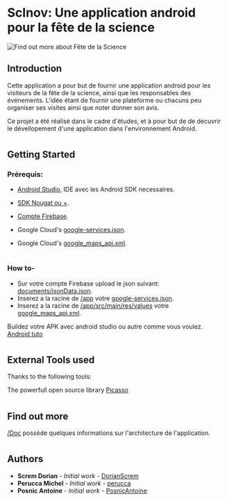 # ScInov: Une application android pour la fête de la science

![Find out more about Fête de la Science](https://media.fetedelascience.fr/image/Mediatheque/23/3/logo_fds_977233.png)

## Introduction

Cette application a pour but de fournir une application android pour les visiteurs de la fête de la science, ainsi que les responsables des événements.
L'idée étant de fournir une plateforme ou chacuns peu organiser ses visites ainsi que noter donner son avis.

Ce projet a été réalisé dans le cadre d'études, et à pour but de de decuvrir le dévellopement d'une application dans l'environnement Android.
#
#

## Getting Started

### Prérequis:

* [Android Studio](https://developer.android.com/studio/), IDE avec les Android SDK necessaires.
* [SDK Nougat ou +](https://developer.android.com/studio/#downloads).

* [Compte Firebase](https://firebase.google.com/).
* Google Cloud's [google-services.json](https://developers.google.com/android/guides/google-services-plugin).
* Google Cloud's [google_maps_api.xml](https://developers.google.com/maps/documentation/android-sdk/signup).


#

### How to-

* Sur votre compte Firebase upload le json suivant: [documents/jsonData.json](https://github.com/PosnicAntoine/MMM_Master2_ScInov/blob/master/documents/jsonData.json).
* Inserez a la racine de [/app](https://github.com/PosnicAntoine/MMM_Master2_ScInov/tree/master/app) votre [google-services.json](https://developers.google.com/android/guides/google-services-plugin).
* Inserez a la racine de [/app/src/main/res/values](https://github.com/PosnicAntoine/MMM_Master2_ScInov/tree/master/app/app/src/main/res/values) votre [google_maps_api.xml](https://developers.google.com/maps/documentation/android-sdk/signup).

Buildez votre APK avec android studio ou autre comme vous voulez. [Android tuto](https://developer.android.com/studio/run/)

#

## External Tools used

Thanks to the following tools:

The powerfull open source library [Picasso](http://square.github.io/picasso/)

#

## Find out more

[/Doc](https://github.com/PosnicAntoine/MMM_Master2_ScInov/tree/master/Doc) posséde quelques informations sur l'architecture de l'application.

#

## Authors


* **Screm Dorian** - *Initial work* - [DorianScrem](https://github.com/DorianScrem)
* **Perucca Michel** - *Initial work* - [perucca](https://github.com/perucca)
* **Posnic Antoine** - *Initial work* - [PosnicAntoine](https://github.com/PosnicAntoine)
